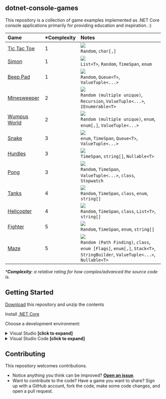 ## dotnet-console-games

This repository is a collection of game examples implemented as .NET Core console applications primarily for providing education and inspiration. :)

|Game|\*Complexity|Notes|
|:-|:-|:-|
|[Tic Tac Toe](https://github.com/ZacharyPatten/dotnet-console-games/tree/master/Projects/Tic%20Tac%20Toe)|1|![](https://github.com/ZacharyPatten/dotnet-console-games/workflows/Tic%20Tac%20Toe%20Build/badge.svg)<br>`Random`, `char[,]`|
|[Simon](https://github.com/ZacharyPatten/dotnet-console-games/tree/master/Projects/Simon)|1|![](https://github.com/ZacharyPatten/dotnet-console-games/workflows/Simon%20Build/badge.svg)<br>`List<T>`, `Random`, `TimeSpan`, `enum`|
|[Beep Pad](https://github.com/ZacharyPatten/dotnet-console-games/tree/master/Projects/Beep%20Pad)|1|![](https://github.com/ZacharyPatten/dotnet-console-games/workflows/Beep%20Pad%20Build/badge.svg)<br>`Random`, `Queue<T>`, `ValueTuple<...>`|
|[Minesweeper](https://github.com/ZacharyPatten/dotnet-console-games/tree/master/Projects/Minesweeper)|2|![](https://github.com/ZacharyPatten/dotnet-console-games/workflows/Minesweeper%20Build/badge.svg)<br>`Random (multiple unique)`, `Recursion`, `ValueTuple<...>`, `IEnumerable<T>`|
|[Wumpus World](https://github.com/ZacharyPatten/dotnet-console-games/tree/master/Projects/Wumpus%20World)|2|![](https://github.com/ZacharyPatten/dotnet-console-games/workflows/Wumpus%20World%20Build/badge.svg)<br>`Random (multiple unique)`, `enum`, `enum[,]`, `ValueTuple<...>`|
|[Snake](https://github.com/ZacharyPatten/dotnet-console-games/blob/master/Projects/Snake)|3|![](https://github.com/ZacharyPatten/dotnet-console-games/workflows/Snake%20Build/badge.svg)<br>`enum`, `TimeSpan`, `Queue<T>`, `ValueTuple<...>`|
|[Hurdles](https://github.com/ZacharyPatten/dotnet-console-games/blob/master/Projects/Hurdles)|3|![](https://github.com/ZacharyPatten/dotnet-console-games/workflows/Hurdles%20Build/badge.svg)<br>`TimeSpan`, `string[]`, `Nullable<T>`|
|[Pong](https://github.com/ZacharyPatten/dotnet-console-games/blob/master/Projects/Pong)|3|![](https://github.com/ZacharyPatten/dotnet-console-games/workflows/Pong%20Build/badge.svg)<br>`Random`, `TimeSpan`, `ValueTuple<...>`, `class`, `Stopwatch`|
|[Tanks](https://github.com/ZacharyPatten/dotnet-console-games/blob/master/Projects/Tanks)|4|![](https://github.com/ZacharyPatten/dotnet-console-games/workflows/Tanks%20Build/badge.svg)<br>`Random`, `TimeSpan`, `class`, `enum`, `string[]`|
|[Helicopter](https://github.com/ZacharyPatten/dotnet-console-games/blob/master/Projects/Helicopter)|4|![](https://github.com/ZacharyPatten/dotnet-console-games/workflows/Helicopter%20Build/badge.svg)<br>`Random`, `TimeSpan`, `class`, `List<T>`, `string[]`|
|[Fighter](https://github.com/ZacharyPatten/dotnet-console-games/blob/master/Projects/Fighter)|5|![](https://github.com/ZacharyPatten/dotnet-console-games/workflows/Fighter%20Build/badge.svg)<br>`Random`, `TimeSpan`, `enum`, `string[]`|
|[Maze](https://github.com/ZacharyPatten/dotnet-console-games/blob/master/Projects/Maze)|5|![](https://github.com/ZacharyPatten/dotnet-console-games/workflows/Maze%20Build/badge.svg)<br>`Random (Path Finding)`, `class`, `enum [Flags]`, `enum[,]`, `Stack<T>`, `StringBuilder`, `ValueTuple<...>`, `Nullable<T>`|

_\***Complexity**: a relative rating for how complex/advanced the source code is._

## Getting Started

[Download](https://github.com/ZacharyPatten/dotnet-console-games/archive/master.zip) this repository and unzip the contents

Install [.NET Core](https://docs.microsoft.com/dotnet/core/)

Choose a development environment:

<details>
<summary>Visual Studio <strong>[click to expand]</strong></summary>
<p>

Install [Visual Studio](https://visualstudio.microsoft.com/)

Make sure you select the `.NET Core` options during installation. If you forget, you can modify your installation using the Visual Studio Installer to add them.

Open the **dotnet-console-games.sln** solution file in Visual Studio.

</p>
</details>

<details>
<summary>Visual Studio Code <strong>[click to expand]</strong></summary>
<p>

Install [Visual Studio Code](https://visualstudio.microsoft.com/)

Install the `ms-vscode.csharp` extension inside Visual Studio Code.

Open the **root folder** of the of this repository in Visual Studio Code.

</p>
</details>

## Contributing

This repository welcomes contributions.

- Notice anything you think can be improved? **[Open an issue](https://github.com/ZacharyPatten/dotnet-console-games/issues/new)**.
- Want to contribute to the code? Have a game you want to share? Sign up with a GitHub account, fork the code, make some code changes, and open a pull request.
